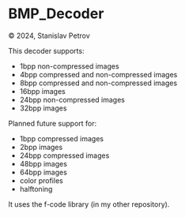 # BMP_Decoder

© 2024, Stanislav Petrov

This decoder supports:
- 1bpp non-compressed images
- 4bpp compressed and non-compressed images
- 8bpp compressed and non-compressed images
- 16bpp images
- 24bpp non-compressed images
- 32bpp images

Planned future support for:
- 1bpp compressed images
- 2bpp images
- 24bpp compressed images
- 48bpp images
- 64bpp images
- color profiles
- halftoning

It uses the f-code library (in my other repository).
